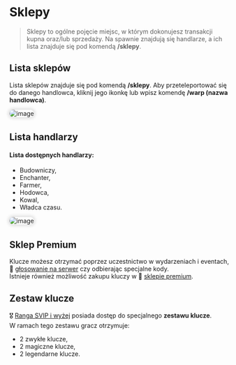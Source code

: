 <style>
img:not(.medium-zoom-image--opened):not(.navbar-link-icon) {
    max-width: 350px; /* Maksymalna szerokość */
    max-height: 300px; /* Maksymalna wysokość */
    width: auto; /* Automatyczna szerokość */
    height: auto; /* Automatyczna wysokość */
    object-fit: contain; /* Dopasowanie bez przycinania */
    margin: 0 8px 4px 0;
    box-shadow: 0 0 6px 4px rgba(0, 0, 0, .1);
    border-radius: 10px;
}
</style>

# Sklepy

> Sklepy to ogólne pojęcie miejsc, w którym dokonujesz transakcji kupna oraz/lub sprzedaży. Na spawnie znajdują się handlarze, a ich lista znajduje się pod komendą **/sklepy**.

## Lista sklepów

Lista sklepów znajduje się pod komendą **/sklepy**. Aby przeteleportować się do danego handlowca, kliknij jego ikonkę lub wpisz komendę **/warp (nazwa handlowca)**.

![image](/pages/images/shops/shop-1.webp)

## Lista handlarzy

#### Lista dostępnych handlarzy:
- Budowniczy,
- Enchanter,
- Farmer,
- Hodowca,
- Kowal,
- Władca czasu.

![image](/pages/images/shops/shop-3.webp)

## Sklep Premium

Klucze możesz otrzymać poprzez uczestnictwo w wydarzeniach i eventach, 🎁 [głosowanie na serwer](/vote) czy odbierając specjalne kody.
<br>Istnieje również możliwość zakupu kluczy w 🏪 [sklepie premium](/shops).

## Zestaw klucze

🎖️ [Ranga SVIP i wyżej](/ranks) posiada dostęp do specjalnego **zestawu klucze**.<br>W ramach tego zestawu gracz otrzymuje:
- 2 zwykłe klucze,
- 2 magiczne klucze,
- 2 legendarne klucze.